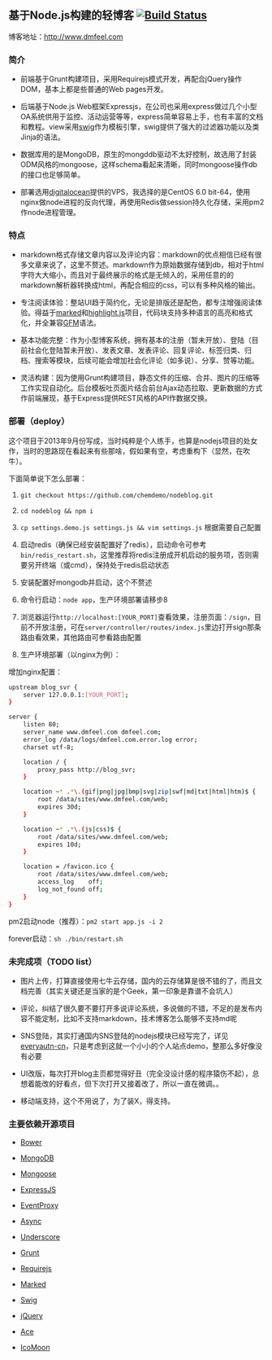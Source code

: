 ## 基于Node.js构建的轻博客 [![Build Status](https://api.travis-ci.org/chemdemo/nodeblog.png)](http://travis-ci.org/chemdemo/nodeblog)

博客地址：http://www.dmfeel.com

### 简介

* 前端基于Grunt构建项目，采用Requirejs模式开发，再配合jQuery操作DOM，基本上都是些普通的Web pages开发。

* 后端基于Node.js Web框架Expressjs，在公司也采用express做过几个小型OA系统供用于监控、活动运营等等，express简单容易上手，也有丰富的文档和教程。view采用[swig](https://github.com/paularmstrong/swig)作为模板引擎，swig提供了强大的过滤器功能以及类Jinja的语法。

* 数据库用的是MongoDB，原生的mongddb驱动不太好控制，故选用了封装ODM风格的mongoose，这样schema看起来清晰，同时mongoose操作db的接口也足够简单。

* 部署选用[digitalocean](https://www.digitalocean.com/)提供的VPS，我选择的是CentOS 6.0 bit-64，使用nginx做node进程的反向代理，再使用Redis做session持久化存储，采用pm2作node进程管理。

### 特点

* markdown格式存储文章内容以及评论内容：markdown的优点相信已经有很多文章来说了，这里不赘述。markdown作为原始数据存储到db，相对于html字符大大缩小，而且对于最终展示的格式是无倾入的，采用任意的的markdown解析器转换成html，再配合相应的css，可以有多种风格的输出。

* 专注阅读体验：整站UI趋于简约化，无论是排版还是配色，都专注增强阅读体验。得益于[marked](https://github.com/chjj/marked)和[highlight.js](https://github.com/isagalaev/highlight.js)项目，代码块支持多种语言的高亮和格式化，并全兼容[GFM](https://help.github.com/articles/github-flavored-markdown)语法。

* 基本功能完整：作为小型博客系统，拥有基本的注册（暂未开放）、登陆（目前社会化登陆暂未开放）、发表文章、发表评论、回复评论、标签归类、归档、搜索等模块，后续可能会增加社会化评论（如多说）、分享、赞等功能。

* 灵活构建：因为使用Grunt构建项目，静态文件的压缩、合并、图片的压缩等工作实现自动化。后台模板吐页面片结合前台Ajax动态拉取、更新数据的方式作前端展现，基于Express提供REST风格的API作数据交换。

### 部署（deploy）

这个项目于2013年9月份写成，当时纯粹是个人练手，也算是nodejs项目的处女作，当时的思路现在看起来有些那啥，假如果有空，考虑重构下（显然，在吹牛）。

下面简单说下怎么部署：

1. `git checkout https://github.com/chemdemo/nodeblog.git`

2. `cd nodeblog && npm i`

3. `cp settings.demo.js settings.js && vim settings.js` 根据需要自己配置

4. 启动redis（确保已经安装配置好了redis），启动命令可参考`bin/redis_restart.sh`，这里推荐将redis注册成开机启动的服务项，否则需要另开终端（或cmd），保持处于redis启动状态

5. 安装配置好mongodb并启动，这个不赘述

6. 命令行启动：`node app`，生产环境部署请移步8

7. 浏览器运行`http://localhost:[YOUR_PORT]`查看效果，注册页面：`/sign`，目前不开放注册，可在`server/controller/routes/index.js`里边打开sign那条路由看效果，其他路由可参看路由配置

8. 生产环境部署（以nginx为例）：

增加nginx配置：
``` bash
upstream blog_svr {
	server 127.0.0.1:[YOUR_PORT];
}

server {
	listen 80;
	server_name www.dmfeel.com dmfeel.com;
	error_log /data/logs/dmfeel.com.error.log error;
	charset utf-8;

	location / {
		proxy_pass http://blog_svr;
	}

	location ~* .*\.(gif|png|jpg|bmp|svg|zip|swf|md|txt|html|htm)$ {
		root /data/sites/www.dmfeel.com/web;
		expires 30d;
	}

	location ~* .*\.(js|css)$ {
		root /data/sites/www.dmfeel.com/web;
		expires 10d;
	}

	location = /favicon.ico {
		root /data/sites/www.dmfeel.com/web;
		access_log    off;
		log_not_found off;
	}
}
```

pm2启动node（推荐）：`pm2 start app.js -i 2` 

forever启动：`sh ./bin/restart.sh`

### 未完成项（TODO list）

* 图片上传，打算直接使用七牛云存储，国内的云存储算是很不错的了，而且文档完善（其实关键还是当家的是个Geek，第一印象是靠谱不会坑人）

* 评论，纠结了很久要不要打开多说评论系统，多说做的不错，不足的是发布内容不能定制，比如不支持markdown，技术博客怎么能够不支持md呢

* SNS登陆，其实打通国内SNS登陆的nodejs模块已经写完了，详见[everyautn-cn](https://github.com/chemdemo/everyauth-cn)，只是考虑到这就一个小小的个人站点demo，整那么多好像没有必要

* UI改版，每次打开blog主页都觉得好丑（完全没设计感的程序猿伤不起），总想着能改的好看点，但下次打开又接着改了，所以一直在微调。。

* 移动端支持，这个不用说了，为了装X，得支持。

### 主要依赖开源项目

* [Bower](http://sindresorhus.com/bower-components/)

* [MongoDB](http://www.mongodb.org/)

* [Mongoose](https://github.com/LearnBoost/mongoose)

* [ExpressJS](http://expressjs.com/)

* [EventProxy](https://github.com/JacksonTian/eventproxy)

* [Async](https://github.com/caolan/async)

* [Underscore](https://github.com/jashkenas/underscore)

* [Grunt](https://github.com/gruntjs/grunt)

* [Requirejs](https://github.com/jrburke/requirejs)

* [Marked](https://github.com/chjj/marked)

* [Swig](https://github.com/paularmstrong/swig)

* [jQuery](http://jquery.com/)

* [Ace](https://github.com/ajaxorg/ace)

* [IcoMoon](http://icomoon.io/app/)
